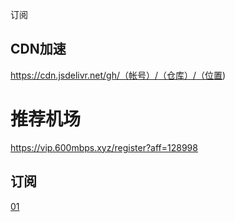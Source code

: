 订阅

## CDN加速
https://cdn.jsdelivr.net/gh/（帐号）/（仓库）/（位置)


# 推荐机场
https://vip.600mbps.xyz/register?aff=128998


## 订阅
[01](https://raw.githubusercontent.com/air2006/V2RAY-SS/master/01(%E8%AE%A2%E9%98%85).txt)

